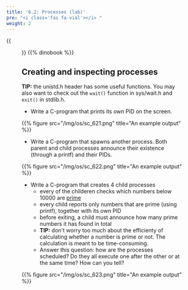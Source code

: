 ```yaml
---
title: '6.2: Processes (lab)'
pre: "<i class='fas fa-vial'></i> "
weight: 2
---
```


{{<figure src="/img/os/db_pstree.png">}}
{{% dinobook %}}

## Creating and inspecting processes

**TIP:** the unistd.h header has some useful functions. You may also want to check out the `wait()` function in sys/wait.h and `exit()` in stdlib.h.

* Write a C-program that prints its own PID on the screen.

{{% figure src="/img/os/sc_621.png" title="An example output" %}}

* Write a C-program that spawns another process. Both parent and child processes announce their existence (through a printf) and their PIDs.

{{% figure src="/img/os/sc_622.png" title="An example output" %}}

* Write a C-program that creates 4 child processes
  * every of the childeren checks which numbers below 10000 are [prime](https://en.wikipedia.org/wiki/Prime_number)
  * every child reports only numbers that are prime (using printf), together with its own PID
  * before exiting, a child must announce how many prime numbers it has found in total
  * **TIP:** don't worry too much about the efficienty of calculating whether a number is prime or not. The calculation is meant to be time-consuming.
  * Answer this question: how are the processes scheduled? Do they all execute one after the other or at the same time? How can you tell? 

{{% figure src="/img/os/sc_623.png" title="An example output" %}}